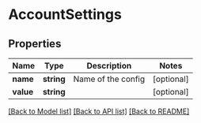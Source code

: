# AccountSettings

## Properties
Name | Type | Description | Notes
------------ | ------------- | ------------- | -------------
**name** | **string** | Name of the config | [optional] 
**value** | **string** |  | [optional] 

[[Back to Model list]](../README.md#documentation-for-models) [[Back to API list]](../README.md#documentation-for-api-endpoints) [[Back to README]](../README.md)


